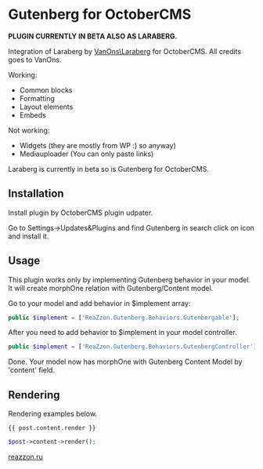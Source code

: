# Gutenberg for OctoberCMS

**PLUGIN CURRENTLY IN BETA ALSO AS LARABERG.**

Integration of Laraberg by [VanOns\Laraberg](https://github.com/VanOns/laraberg) for OctoberCMS. All credits goes to VanOns.

Working:
- Common blocks
- Formatting
- Layout elements
- Embeds

Not working:
- Widgets (they are mostly from WP :) so anyway)
- Mediauploader (You can only paste links)

Laraberg is currently in beta so is Gutenberg for OctoberCMS.

## Installation

Install plugin by OctoberCMS plugin udpater.

Go to Settings->Updates&Plugins and find Gutenberg in search click on icon and install it.

## Usage

This plugin works only by implementing Gutenberg behavior in your model. 
It will create morphOne relation with Gutenberg/Content model.

Go to your model and add behavior in $implement array:

```php
public $implement = ['ReaZzon.Gutenberg.Behaviors.Gutenbergable'];
```

After you need to add behavior to $implement in your model controller.

```php
public $implement = ['ReaZzon.Gutenberg.Behaviors.GutenbergController'];
```

Done. Your model now has morphOne with Gutenberg Content Model by 'content' field.

## Rendering

Rendering examples below. 

```twig
{{ post.content.render }}
```
 
```php
$post->content->render();
```

[reazzon.ru](https://reazzon.ru)
